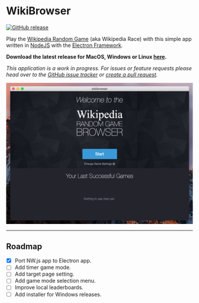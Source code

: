 # WikiBrowser
[![GitHub release](https://img.shields.io/github/release/lesander/wikibrowser.svg?style=flat-square)]()

Play the [Wikipedia Random Game](https://en.wikipedia.org/wiki/Wikipedia:Wiki_Game) (aka Wikipedia Race) with this simple app written in [NodeJS](https://nodejs.org) with the [Electron Framework](https://electron.atom.io).

**Download the latest release for MacOS, Windows or Linux [here](https://github.com/lesander/wikibrowser/releases/latest).**

*This application is a work in progress. For issues or feature requests please head over to the [GitHub issue tracker](https://github.com/lesander/wikibrowser/issues) or [create a pull request](https://github.com/lesander/wikibrowser/compare).*

![](assets/img/screenshot.png)

---

## Roadmap
- [x] Port NW.js app to Electron app.
- [ ] Add timer game mode.
- [ ] Add target page setting.
- [ ] Add game mode selection menu.
- [ ] Improve local leaderboards.
- [ ] Add installer for Windows releases.
